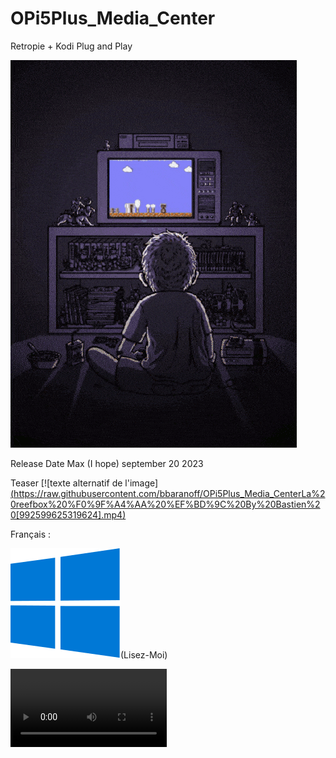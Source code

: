 # OPi5Plus_Media_Center
Retropie + Kodi Plug and Play

![my.gif](https://raw.githubusercontent.com/bbaranoff/OPi5Plus_Media_Center/9d4d738f78aede6ac61803ce8ef1adb72d5d4bd9/my.gif)

Release Date Max (I hope) september 20 2023

Teaser
 [![texte alternatif de l'image][(https://raw.githubusercontent.com/bbaranoff/OPi5Plus_Media_CenterLa%20reefbox%20%F0%9F%A4%AA%20%EF%BD%9C%20By%20Bastien%20[992599625319624].mp4)](https://raw.githubusercontent.com/bbaranoff/OPi5Plus_Media_CenterLa%20reefbox%20%F0%9F%A4%AA%20%EF%BD%9C%20By%20Bastien%20[992599625319624].mp4)

 
Français :

![Windows.svg](https://raw.githubusercontent.com/bbaranoff/OPi5Plus_Media_Center/main/Windows.svg)(Lisez-Moi)



<video controls width="250">
  <source src="https://github.com/bbaranoff/bbaranoff.github.io/raw/main/video.webm" type="video/webm" />
  Download the
  <a href="https://github.com/bbaranoff/bbaranoff.github.io/raw/main/video.webm">WEBM</a>
  video.
</video>
